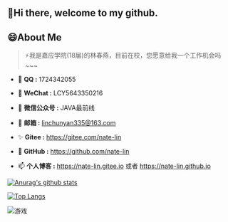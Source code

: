 ## 👋Hi there, welcome to my github.


## 😄About Me

> ⚡我是嘉应学院(18届)的林春燕，目前在校，您愿意给我一个工作机会吗~~~

- 🌱 **QQ :**  1724342055  

- 🔭 **WeChat :**  LCY5643350216

- 🤔 **微信公众号 :**  JAVA最前线

- 💬 **邮箱 :**  linchunyan335@163.com

- ✨ **Gitee :**  https://gitee.com/nate-lin

- 👯 **GitHub :**  https://github.com/nate-lin

- 📫 **个人博客 :**  https://nate-lin.gitee.io 或者 https://nate-lin.github.io

[![Anurag's github stats](https://github-readme-stats.vercel.app/api?username=nate-lin&show_icons=true&theme=gruvbox)](https://github.com/nate-lin/github-readme-stats)

[![Top Langs](https://github-readme-stats.vercel.app/api/top-langs/?username=nateshao&layout=compact)](https://github.com/nate-lin/github-readme-stats)

![游戏](https://blog-lin1.oss-cn-shenzhen.aliyuncs.com/img/游戏.gif)
